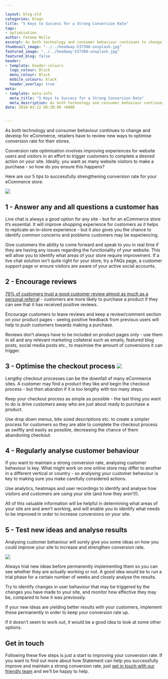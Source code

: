 ```yaml
--- 

layout: blog-old
categories: blogs
title: "5 Keys to Success for a Strong Conversion Rate"
tags:
- optimisation
author: Fatema Mulla
excerpt: As both technology and consumer behaviour continues to change and develop for eCommerce, retailers have to review new ways to optimise conversion rate for their stores.
thumbnail_image: "../../headway-537308-unsplash.jpg"
featured_image: "../../headway-537308-unsplash.jpg"
featured_blog: false
header:
- template: header-colours
  logo_colour: Black
  menu_colour: Black
  mobile_colours: black
  header_overlay: true
meta:
- template: meta-info
  meta_title: "5 Keys to Success for a Strong Conversion Rate"
  meta_description: As both technology and consumer behaviour continues to change and develop for eCommerce, retailers have to review new ways to optimise conversion rate for their stores.
date: 2018-03-22 08:30:00 +0000


--- 
```

As both technology and consumer behaviour continues to change and develop for eCommerce, retailers have to review new ways to optimise conversion rate for their stores.

Conversion rate optimisation involves improving experiences for website users and visitors in an effort to trigger customers to complete a desired action on your site. Ideally, you want as many website visitors to make a purchase - so how do you ensure this happens?

Here are our 5 tips to successfully strengthening conversion rate for your eCommerce store.

  
![](https://lh5.googleusercontent.com/Rf51wp0l17VBtrikTAP1yyDJomcF2FPWL7ygGZdb6Gv1mXSeP1dEKwwK4W1RL8uDuAMcEL-qMF95ptZujhZRLeJY-LV5FAJMm87B_Zlu5bPA8fdbuoIIRqjsMOqqxs2Wfo7OEmwG)

1 - Answer any and all questions a customer has
-----------------------------------------------

Live chat is always a good option for any site - but for an eCommerce store it’s essential. It will improve shopping experience for customers as it helps to replicate an in-store experience - but it also gives you the chance to identify common concerns and problems customers may be experiencing.

Give customers the ability to come forward and speak to you in real time if they are having any issues regarding the functionality of your website. This will allow you to identify what areas of your store require improvement. If a live chat solution isn’t quite right for your store, try a FAQs page, a customer support page or ensure visitors are aware of your active social accounts.

  
  

2 - Encourage reviews
---------------------

[79% of customers trust a good customer review almost as much as a personal referra](https://blog.smile.io/5-ways-customer-reviews-benefit-ecommerce-conversion-rates)l - customers are more likely to purchase a product if they can see that it has received positive reviews.

Encourage customers to leave reviews and keep a review/comment section on your product pages - seeing positive feedback from previous users will help to push customers towards making a purchase.

Reviews don’t always have to be included on product pages only - use them in all and any relevant marketing collateral such as emails, featured blog posts, social media posts etc., to maximise the amount of conversions it can trigger.

  
  

3 - Optimise the checkout process ![](https://lh6.googleusercontent.com/MeT7-D0LZML1HCXtOVCARbEfJ6L34ue2q9UEARi5gekGVBWMdEo4CAPMlGtycOAdTdh-CvmpOL_4AjSjqIEkdRt58kAPT0RsPWVt64dLCAuUFG-ocIyXfhPhICEeD0EeGqZeuOff)
-----------------------------------------------------------------------------------------------------------------------------------------------------------------------------------------------------------------

Lengthy checkout processes can be the downfall of many eCommerce sites. A customer may find a product they like and begin the checkout process - but then abandon if it is too lengthy with too many steps.

Keep your checkout process as simple as possible - the last thing you want to do is drive customers away who are just about ready to purchase a product.

Use drop down menus, bite sized descriptions etc. to create a simpler process for customers so they are able to complete the checkout process as swiftly and easily as possible, decreasing the chance of them abandoning checkout.

  
  

4 - Regularly analyse customer behaviour
----------------------------------------

If you want to maintain a strong conversion rate, analysing customer behaviour is key. What might work on one online store may differ to another in a different vertical or country - so analysing your customer behaviour is key to making sure you make carefully considered actions.

Use analytics, heatmaps and user recordings to identify and analyse how visitors and customers are using your site (and how they aren’t!).

All of this valuable information will be helpful in determining what areas of your site are and aren’t working, and will enable you to identify what needs to be improved in order to increase conversions on your site.

  
  

5 - Test new ideas and analyse results
--------------------------------------

Analysing customer behaviour will surely give you some ideas on how you could improve your site to increase and strengthen conversion rate.

  
![](https://lh5.googleusercontent.com/ecZ0l-1F6oOZ3DdkEl-ZX_pgEaOVHai9PP6ZSCi8qCGLbnAvNFfvO2T5rnufg_TEq3ot8_fjk-LFa89U2ZtZZtyrwjTNYn2C2S1JbdwsFbA1DbwD6fgEt1juQG_fWFC2qnqN6MwM)

Always trial new ideas before permanently implementing them so you can see whether they are actually working or not. A good idea would be to run a trial phase for a certain number of weeks and closely analyse the results.

Try to identify changes in user behaviour that may be triggered by the changes you have made to your site, and monitor how effective they may be, compared to how it was previously.

If your new ideas are yielding better results with your customers, implement these permanently in order to keep your conversion rate up.

If it doesn’t seem to work out, it would be a good idea to look at some other options.

  
  

Get in touch
------------

Following these five steps is just a start to improving your conversion rate. If you want to find out more about how Statement can help you successfully improve and maintain a strong conversion rate, just [get in touch with our friendly team](https://www.statementagency.com/contact-us) and we’ll be happy to help.